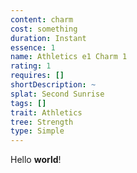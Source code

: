 ```yaml
---
content: charm
cost: something
duration: Instant
essence: 1
name: Athletics e1 Charm 1
rating: 1
requires: []
shortDescription: ~
splat: Second Sunrise
tags: []
trait: Athletics
tree: Strength
type: Simple
---
```


Hello **world**!
